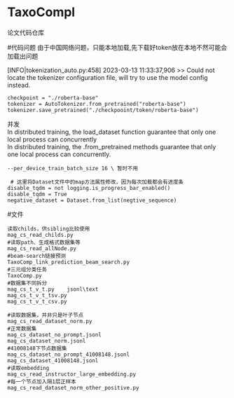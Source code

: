 # TaxoCompl
论文代码仓库

#代码问题
由于中国网络问题，只能本地加载,先下载好token放在本地不然可能会加载出问题

[INFO|tokenization_auto.py:458] 2023-03-13 11:33:37,906 >> Could not locate the tokenizer configuration file, will try to use the model config instead.

```
checkpoint = "./roberta-base"
tokenizer = AutoTokenizer.from_pretrained("roberta-base")
tokenizer.save_pretrained("./checkpooint/token/roberta-base")
```

并发  
In distributed training, the load_dataset function guarantee that only one local process can concurrently   
In distributed training, the .from_pretrained methods guarantee that only one local process can concurrently. 
```
--per_device_train_batch_size 16 \ 暂时不用
```
```
 # 这里将Dataset文件中的map方法属性修改，因为每次加载都会有进度条
disable_tqdm = not logging.is_progress_bar_enabled()
disable_tqdm = True
negative_dataset = Dataset.from_list(negtive_sequence)
```

#文件
```
读取childs，供sibling比较使用
mag_cs_read_childs.py
#读取path、生成格式数据集等
mag_cs_read_allNode.py
#beam-search链接预测
TaxoComp_link_prediction_beam_search.py
#三元组分类任务
TaxoComp.py
#数据集不同拆分
mag_cs_t_v_t.py    jsonl\text
mag_cs_t_v_t_tsv.py
mag_cs_t_v_t_csv.py

#读取数据集，并非只是叶子节点
mag_cs_read_dataset_norm.py
#正常数据集
mag_cs_dataset_no_prompt.jsonl
mag_cs_dataset_norm.jsonl
#41008148下节点数据集
mag_cs_dataset_no_prompt_41008148.jsonl
mag_cs_dataset_41008148.jsonl
#读取embedding
mag_cs_read_instructor_large_embedding.py
#每一个节点加入隔1层正样本
mag_cs_read_dataset_norm_other_positive.py
```
